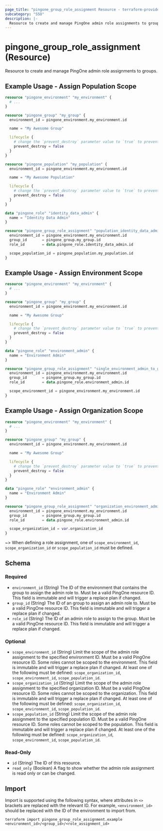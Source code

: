 ```yaml
---
page_title: "pingone_group_role_assignment Resource - terraform-provider-pingone"
subcategory: "SSO"
description: |-
  Resource to create and manage PingOne admin role assignments to groups.
---
```


# pingone_group_role_assignment (Resource)

Resource to create and manage PingOne admin role assignments to groups.

## Example Usage - Assign Population Scope

```terraform
resource "pingone_environment" "my_environment" {
  # ...
}

resource "pingone_group" "my_group" {
  environment_id = pingone_environment.my_environment.id

  name = "My Awesome Group"

  lifecycle {
    # change the `prevent_destroy` parameter value to `true` to prevent this data carrying resource from being destroyed
    prevent_destroy = false
  }
}

resource "pingone_population" "my_population" {
  environment_id = pingone_environment.my_environment.id

  name = "My Awesome Population"

  lifecycle {
    # change the `prevent_destroy` parameter value to `true` to prevent this data carrying resource from being destroyed
    prevent_destroy = false
  }
}

data "pingone_role" "identity_data_admin" {
  name = "Identity Data Admin"
}

resource "pingone_group_role_assignment" "population_identity_data_admin_to_group" {
  environment_id = pingone_environment.my_environment.id
  group_id       = pingone_group.my_group.id
  role_id        = data.pingone_role.identity_data_admin.id

  scope_population_id = pingone_population.my_population.id
}
```

## Example Usage - Assign Environment Scope

```terraform
resource "pingone_environment" "my_environment" {
  # ...
}

resource "pingone_group" "my_group" {
  environment_id = pingone_environment.my_environment.id

  name = "My Awesome Group"

  lifecycle {
    # change the `prevent_destroy` parameter value to `true` to prevent this data carrying resource from being destroyed
    prevent_destroy = false
  }
}

data "pingone_role" "environment_admin" {
  name = "Environment Admin"
}

resource "pingone_group_role_assignment" "single_environment_admin_to_group" {
  environment_id = pingone_environment.my_environment.id
  group_id       = pingone_group.my_group.id
  role_id        = data.pingone_role.environment_admin.id

  scope_environment_id = pingone_environment.my_environment.id
}
```

## Example Usage - Assign Organization Scope

```terraform
resource "pingone_environment" "my_environment" {
  # ...
}

resource "pingone_group" "my_group" {
  environment_id = pingone_environment.my_environment.id

  name = "My Awesome Group"

  lifecycle {
    # change the `prevent_destroy` parameter value to `true` to prevent this data carrying resource from being destroyed
    prevent_destroy = false
  }
}

data "pingone_role" "environment_admin" {
  name = "Environment Admin"
}

resource "pingone_group_role_assignment" "organization_environment_admin_to_group" {
  environment_id = pingone_environment.my_environment.id
  group_id       = pingone_group.my_group.id
  role_id        = data.pingone_role.environment_admin.id

  scope_organization_id = var.organization_id
}
```

~> When defining a role assignment, one of `scope_environment_id`, `scope_organization_id` or `scope_population_id` must be defined.

<!-- schema generated by tfplugindocs -->
## Schema

### Required

- `environment_id` (String) The ID of the environment that contains the group to assign the admin role to.  Must be a valid PingOne resource ID.  This field is immutable and will trigger a replace plan if changed.
- `group_id` (String) The ID of an group to assign an admin role to.  Must be a valid PingOne resource ID.  This field is immutable and will trigger a replace plan if changed.
- `role_id` (String) The ID of an admin role to assign to the group.  Must be a valid PingOne resource ID.  This field is immutable and will trigger a replace plan if changed.

### Optional

- `scope_environment_id` (String) Limit the scope of the admin role assignment to the specified environment ID.  Must be a valid PingOne resource ID.  Some roles cannot be scoped to the environment.  This field is immutable and will trigger a replace plan if changed.  At least one of the following must be defined: `scope_organization_id`, `scope_environment_id`, `scope_population_id`.
- `scope_organization_id` (String) Limit the scope of the admin role assignment to the specified organization ID.  Must be a valid PingOne resource ID.  Some roles cannot be scoped to the organization.  This field is immutable and will trigger a replace plan if changed.  At least one of the following must be defined: `scope_organization_id`, `scope_environment_id`, `scope_population_id`.
- `scope_population_id` (String) Limit the scope of the admin role assignment to the specified population ID.  Must be a valid PingOne resource ID.  Some roles cannot be scoped to the population.  This field is immutable and will trigger a replace plan if changed.  At least one of the following must be defined: `scope_organization_id`, `scope_environment_id`, `scope_population_id`.

### Read-Only

- `id` (String) The ID of this resource.
- `read_only` (Boolean) A flag to show whether the admin role assignment is read only or can be changed.

## Import

Import is supported using the following syntax, where attributes in `<>` brackets are replaced with the relevant ID.  For example, `<environment_id>` should be replaced with the ID of the environment to import from.

```shell
terraform import pingone_group_role_assignment.example <environment_id>/<group_id>/<role_assignment_id>
```
